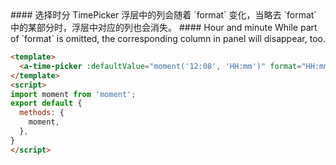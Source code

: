 <cn>
#### 选择时分
TimePicker 浮层中的列会随着 `format` 变化，当略去 `format` 中的某部分时，浮层中对应的列也会消失。
</cn>

<us>
#### Hour and minute
While part of `format` is omitted, the corresponding column in panel will disappear, too.
</us>

```html
<template>
  <a-time-picker :defaultValue="moment('12:08', 'HH:mm')" format="HH:mm" />
</template>
<script>
import moment from 'moment';
export default {
  methods: {
    moment,
  },
}
</script>
```
